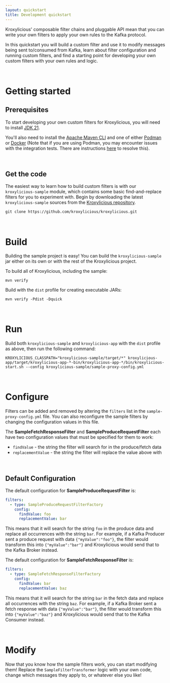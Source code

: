 ```yaml
---
layout: quickstart
title: Development quickstart
---
```

Kroxylicious' composable filter chains and pluggable API mean that you can write your own filters to apply your own rules to the Kafka protocol.

In this quickstart you will build a custom filter and use it to modify messages being sent to/consumed from Kafka, learn about filter configuration and running custom filters, and find a starting point for developing your own custom filters with your own rules and logic.

<br />

<h1 id="getting-started-development">Getting started</h1>

<h2 class="fs-3" id="prerequisites-development">Prerequisites</h2>

To start developing your own custom filters for Kroxylicious, you will need to install [JDK 21](https://openjdk.org/projects/jdk/21/).

You'll also need to install the [Apache Maven CLI](https://maven.apache.org/index.html) and one of either [Podman](https://podman.io/docs/installation) or [Docker](https://docs.docker.com/install/) (Note that if you are using Podman, you may encounter issues with the integration tests. There are instructions [here](https://github.com/kroxylicious/kroxylicious/blob/main/DEV_GUIDE.md#running-integration-tests-on-podman) to resolve this).

<br />

<h2 class="fs-3" id="get-the-code-development">Get the code</h2>

The easiest way to learn how to build custom filters is with our `kroxylicious-sample` module, which contains some basic find-and-replace filters for you to experiment with.
Begin by downloading the latest `kroxylicious-sample` sources from the [Kroxylicious repository](https://github.com/kroxylicious/kroxylicious).

```shell
git clone https://github.com/kroxylicious/kroxylicious.git
```

<br />

<h1 id="build-development">Build</h1>

Building the sample project is easy! You can build the `kroxylicious-sample` jar either on its own or with the rest of the Kroxylicious project.

To build all of Kroxylicious, including the sample:

```shell
mvn verify
```

Build with the `dist` profile for creating executable JARs:

```shell
mvn verify -Pdist -Dquick
```

<br />

<h1 id="run-development">Run</h1>

Build both `kroxylicious-sample` and `kroxylicious-app` with the `dist` profile as above, then run the following command:

```shell
KROXYLICIOUS_CLASSPATH="kroxylicious-sample/target/*" kroxylicious-app/target/kroxylicious-app-*-bin/kroxylicious-app-*/bin/kroxylicious-start.sh --config kroxylicious-sample/sample-proxy-config.yml
```

<br />

<h1 id="configure-development">Configure</h1>

Filters can be added and removed by altering the `filters` list in the `sample-proxy-config.yml` file. You can also reconfigure the sample filters by changing the configuration values in this file.

The **SampleFetchResponseFilter** and **SampleProduceRequestFilter** each have two configuration values that must be specified for them to work:

- `findValue` - the string the filter will search for in the produce/fetch data
- `replacementValue` - the string the filter will replace the value above with

<br />

<h2 class="fs-3" id="default-Configuration-development">Default Configuration</h2>

The default configuration for **SampleProduceRequestFilter** is:

```yaml
filters:
  - type: SampleProduceRequestFilterFactory
    config:
      findValue: foo
      replacementValue: bar
```

This means that it will search for the string `foo` in the produce data and replace all occurrences with the string `bar`. For example, if a Kafka Producer sent a produce request with data `{"myValue":"foo"}`, the filter would transform this into `{"myValue":"bar"}` and Kroxylicious would send that to the Kafka Broker instead.

The default configuration for **SampleFetchResponseFilter** is:

```yaml
filters:
  - type: SampleFetchResponseFilterFactory
    config:
      findValue: bar
      replacementValue: baz
```

This means that it will search for the string `bar` in the fetch data and replace all occurrences with the string `baz`. For example, if a Kafka Broker sent a fetch response with data `{"myValue":"bar"}`, the filter would transform this into `{"myValue":"baz"}` and Kroxylicious would send that to the Kafka Consumer instead.

<br />

<h1 id="modify-development">Modify</h1>

Now that you know how the sample filters work, you can start modifying them! Replace the `SampleFilterTransformer` logic with your own code, change which messages they apply to, or whatever else you like!
